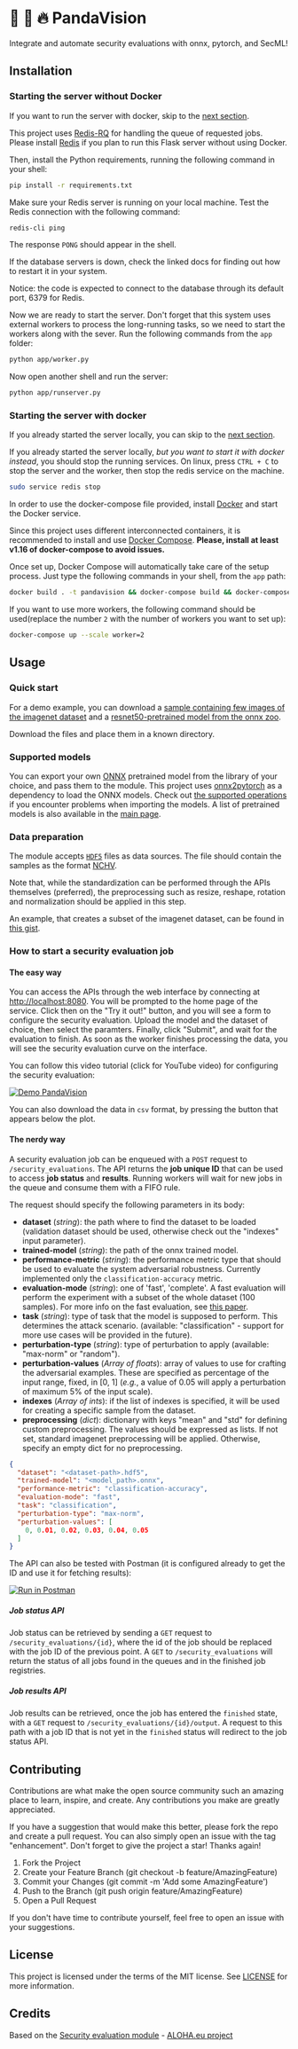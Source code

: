 # :rocket: :panda_face: :fire: PandaVision
Integrate and automate security evaluations with onnx, pytorch, and SecML!
    
## Installation

### Starting the server without Docker

If you want to run the server with docker, skip to the [next section](#starting-the-server-with-docker).

This project uses [Redis-RQ](http://python-rq.org/) for handling the queue of requested jobs. 
Please install [Redis](https://redis.io/) if you plan to run this Flask server without using Docker.

Then, install the Python requirements, running the following command in your shell:

```bash
pip install -r requirements.txt
```

Make sure your Redis server is running on your local machine. 
Test the Redis connection with the following command:

```bash
redis-cli ping
```

The response `PONG` should appear in the shell.

If the database servers is down, check the linked docs for finding out how to restart it in your system.

Notice: the code is expected to connect to the database through its default port, 6379 for Redis. 

Now we are ready to start the server. Don't forget that this system uses external workers 
to process the long-running tasks, so we need to start the workers along with the sever. 
Run the following commands from the `app` folder:

```bash
python app/worker.py
```

Now open another shell and run the server:

```bash
python app/runserver.py
```

### Starting the server with docker

If you already started the server locally, you can skip to the [next section](#usage).

If you already started the server locally, *but you want to start it with docker instead*, you should stop the 
running services. On linux, press `CTRL + C` to stop the server and the worker, then stop the redis service on the 
machine.

```bash
sudo service redis stop
```

In order to use the docker-compose file provided, install [Docker](https://www.docker.com/) and start the Docker service.

Since this project uses different interconnected containers, it is recommended to install and 
use [Docker Compose](https://docs.docker.com/compose/). **Please, install at least v1.16 of docker-compose to avoid issues.**

Once set up, Docker Compose will automatically take care of the setup process. 
Just type the following commands in your shell, from the `app` path:

```bash
docker build . -t pandavision && docker-compose build && docker-compose up
```

If you want to use more workers, the following command should be used(replace 
the number `2` with the number of workers you want to set up):

```bash
docker-compose up --scale worker=2
```

## Usage

### Quick start

For a demo example, you can download a 
[sample containing few images of the imagenet dataset](https://github.com/maurapintor/pandavision/releases/download/v0.5/data.h5)
and a [resnet50-pretrained model from the onnx zoo](https://github.com/maurapintor/pandavision/releases/download/v0.5/model.onnx).

Download the files and place them in a known directory.

### Supported models

You can export your own [ONNX](https://github.com/onnx/tutorials) pretrained model from the library of your choice, 
and pass them to the module. 
This project uses [onnx2pytorch](https://github.com/ToriML/onnx2pytorch) as a dependency to load the ONNX models.
Check out [the supported operations](https://github.com/ToriML/onnx2pytorch/tree/master/onnx2pytorch/operations) 
if you encounter problems when importing the models.
A list of pretrained models is also available in the [main page](https://github.com/ToriML/onnx2pytorch#usage).

### Data preparation

The module accepts [`HDF5`](https://www.hdfgroup.org/) files as data sources. 
The file should contain the samples as the 
format [NCHV](https://oneapi-src.github.io/oneDNN/dev_guide_understanding_memory_formats.html).

Note that, while the standardization can be performed through the APIs themselves (preferred), the preprocessing 
such as resize, reshape, rotation and normalization should be applied in this step.

An example, that creates a subset of the imagenet dataset, can be found in [this gist](https://gist.github.com/maurapintor/25a6d80f9f86d36f72a4b2cc8540008f).

### How to start a security evaluation job

#### The easy way
You can access the APIs through the web interface by connecting at 
[http://localhost:8080](http://localhost:8080). You will be prompted to 
the home page of the service. Click then on the "Try it out!" button, and 
you will see a form to configure the security evaluation. Upload the 
model and the dataset of choice, then select the paramters. Finally,
click "Submit", and wait for the evaluation to finish. As soon as the 
worker finishes processing the data, you will see the security 
evaluation curve on the interface.

You can follow this video tutorial (click for YouTube video) for configuring the security evaluation:

[![Demo PandaVision](https://user-images.githubusercontent.com/23276849/140725346-f9dde370-2732-465b-aca9-8a4e5a923f44.gif)](https://www.youtube.com/watch?v=SiP886Np-nc)


You can also download the data in `csv` format, by pressing the button that appears below the plot.

#### The nerdy way

A security evaluation job can be enqueued with a `POST` request to `/security_evaluations`. 
The API returns the **job unique ID** that can be used to access **job status** and **results**. 
Running workers will wait for new jobs in the queue and consume them with a FIFO rule.

The request should specify the following parameters in its body:
* **dataset** (*string*): the path where to find the dataset to be loaded (validation dataset should be used, otherwise check out the "indexes" input parameter).
* **trained-model** (*string*): the path of the onnx trained model.
* **performance-metric** (*string*): the performance metric type that should be used to evaluate the system adversarial robustness. Currently implemented only the `classification-accuracy` metric.
* **evaluation-mode** (*string*): one of 'fast', 'complete'. A fast evaluation will perform the experiment with a subset of the whole dataset (100 samples). For more info on the fast evaluation, see [this paper](https://dl.acm.org/doi/10.1145/3310273.3323435).
* **task** (*string*): type of task that the model is supposed to perform. This determines the attack scenario. (available: "classification" - support for more use cases will be provided in the future).
* **perturbation-type** (*string*): type of perturbation to apply (available: "max-norm" or "random").
* **perturbation-values** (*Array of floats*): array of values to use for crafting the adversarial examples. These are specified as percentage of the input range, fixed, in [0, 1] (*e.g.*, a value of 0.05 will apply a perturbation of maximum 5% of the input scale).
* **indexes** (*Array of ints*): if the list of indexes is specified, it will be used for creating a specific sample from the dataset.
* **preprocessing** (*dict*): dictionary with keys "mean" and "std" for defining custom preprocessing. The values should be expressed as lists. If not set, standard imagenet preprocessing will be applied. Otherwise, specify an empty dict for no preprocessing.

```json
{
  "dataset": "<dataset-path>.hdf5",
  "trained-model": "<model_path>.onnx",
  "performance-metric": "classification-accuracy",
  "evaluation-mode": "fast",
  "task": "classification",
  "perturbation-type": "max-norm",
  "perturbation-values": [
    0, 0.01, 0.02, 0.03, 0.04, 0.05
  ]
}

```

The API can also be tested with Postman (it is configured already to get the ID and use it for fetching results):

[![Run in Postman](https://run.pstmn.io/button.svg)](https://god.gw.postman.com/run-collection/1276122-97709dd2-5b99-4737-ae94-2c9868b776f4?action=collection%2Ffork&collection-url=entityId%3D1276122-97709dd2-5b99-4737-ae94-2c9868b776f4%26entityType%3Dcollection%26workspaceId%3D9c875dc5-2201-4035-a06d-6567bd8a75e6)

##### Job status API
Job status can be retrieved by sending a `GET` request to `/security_evaluations/{id}`, where the 
id of the job should be replaced with the job ID of the previous point. A `GET` to `/security_evaluations` 
will return the status of all jobs found in the queues and in the finished job registries. 

##### Job results API
Job results can be retrieved, once the job has entered the `finished` state, with a `GET` request 
to `/security_evaluations/{id}/output`. A request to this path with a job ID that is not yet 
in the `finished` status will redirect to the job status API.

## Contributing
Contributions are what make the open source community such an amazing place to learn, inspire, and create. 
Any contributions you make are greatly appreciated.

If you have a suggestion that would make this better, please fork the repo and create a pull request. 
You can also simply open an issue with the tag "enhancement". Don't forget to give the project a star! Thanks again!

1. Fork the Project
2.  Create your Feature Branch (git checkout -b feature/AmazingFeature)
3.  Commit your Changes (git commit -m 'Add some AmazingFeature')
4.  Push to the Branch (git push origin feature/AmazingFeature)
5.  Open a Pull Request

If you don't have time to contribute yourself, feel free to open an issue with your suggestions.

## License 
This project is licensed under the terms of the MIT license. See [LICENSE](LICENSE) for more information.


## Credits

Based on the [Security evaluation module](https://gitlab.com/aloha.eu/security_evaluation) - 
[ALOHA.eu project](http://aloha-h2020.eu)
